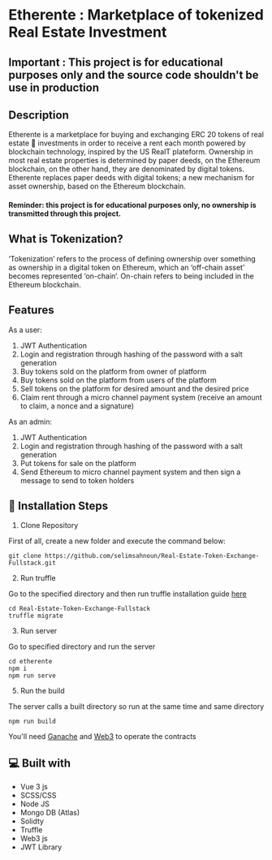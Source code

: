 # Etherente : Marketplace of tokenized Real Estate Investment

## Important : This project is for educational purposes only and the source code shouldn't be use in production

## Description 

Etherente is a marketplace for buying and exchanging ERC 20 tokens of real estate :house_with_garden: investments in order to receive a rent each month powered by blockchain technology, inspired by the US RealT plateform.
Ownership in most real estate properties is determined by paper deeds, on the Ethereum blockchain, on the other hand, they are denominated by digital tokens. 
Etherente replaces paper deeds with digital tokens; a new mechanism for asset ownership, based on the Ethereum blockchain. 

#### Reminder: this project is for educational purposes only, no ownership is transmitted through this project.

## What is Tokenization?

‘Tokenization’ refers to the process of defining ownership over something as ownership in a digital token on Ethereum, which an ‘off-chain asset’ becomes represented ‘on-chain’. On-chain refers to being included in the Ethereum blockchain. 

## Features

As a user:
1.	JWT Authentication 
2.	Login and registration through hashing of the password with a salt generation
3.	Buy tokens sold on the platform from owner of platform 
4.	Buy tokens sold on the platform from users of the platform 
5.	Sell tokens on the platform for desired amount and the desired price
6.	Claim rent through a micro channel payment system (receive an amount to claim, a nonce and a signature)

As an admin:
1.	JWT Authentication 
2.	Login and registration through hashing of the password with a salt generation
3.	Put tokens for sale on the platform 
4.	Send Ethereum to micro channel payment system and then sign a message to send to token holders

	
## :rocket:  Installation Steps
1.	Clone Repository
	
First of all, create a new folder and execute the command below: 

	git clone https://github.com/selimsahnoun/Real-Estate-Token-Exchange-Fullstack.git
	
2.	Run truffle 

Go to the specified directory and then run truffle installation guide [here](https://www.trufflesuite.com/docs/truffle/getting-started/installation)
	
	cd Real-Estate-Token-Exchange-Fullstack
	truffle migrate 

3.	Run server

Go to specified directory and run the server

	cd etherente
	npm i
	npm run serve

5.	Run the build
 
The server calls a built directory so run at the same time and same directory 

	npm run build

You'll need [Ganache](https://www.trufflesuite.com/ganache) and [Web3](https://web3js.readthedocs.io/en/v3.0.0-rc.5/) to operate the contracts 

## :computer: Built with

* Vue 3 js 
* SCSS/CSS
* Node JS 
* Mongo DB (Atlas)
* Solidty
* Truffle
* Web3 js
* JWT Library

